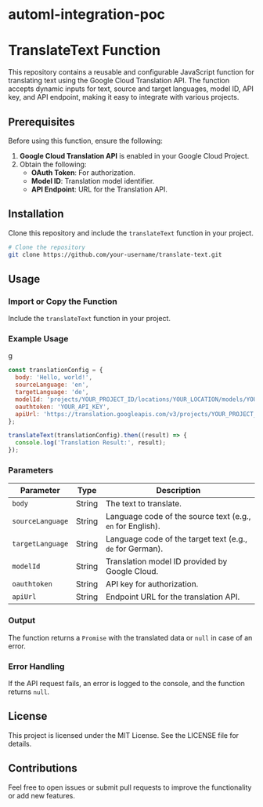 # automl-integration-poc
# TranslateText Function

This repository contains a reusable and configurable JavaScript function for translating text using the Google Cloud Translation API. The function accepts dynamic inputs for text, source and target languages, model ID, API key, and API endpoint, making it easy to integrate with various projects.

## Prerequisites

Before using this function, ensure the following:

1. **Google Cloud Translation API** is enabled in your Google Cloud Project.
2. Obtain the following:
   - **OAuth Token**: For authorization.
   - **Model ID**: Translation model identifier.
   - **API Endpoint**: URL for the Translation API.

## Installation

Clone this repository and include the `translateText` function in your project.

```bash
# Clone the repository
git clone https://github.com/your-username/translate-text.git
```

## Usage

### Import or Copy the Function

Include the `translateText` function in your project.

### Example Usage
g
```javascript
const translationConfig = {
  body: 'Hello, world!',
  sourceLanguage: 'en',
  targetLanguage: 'de',
  modelId: 'projects/YOUR_PROJECT_ID/locations/YOUR_LOCATION/models/YOUR_MODEL_ID',
  oauthtoken: 'YOUR_API_KEY',
  apiUrl: 'https://translation.googleapis.com/v3/projects/YOUR_PROJECT_ID/locations/YOUR_LOCATION:translateText',
};

translateText(translationConfig).then((result) => {
  console.log('Translation Result:', result);
});
```

### Parameters

| Parameter         | Type   | Description                                                   |
|-------------------|--------|---------------------------------------------------------------|
| `body`            | String | The text to translate.                                        |
| `sourceLanguage`  | String | Language code of the source text (e.g., `en` for English).    |
| `targetLanguage`  | String | Language code of the target text (e.g., `de` for German).     |
| `modelId`         | String | Translation model ID provided by Google Cloud.               |
| `oauthtoken`      | String | API key for authorization.                                   |
| `apiUrl`          | String | Endpoint URL for the translation API.                        |

### Output

The function returns a `Promise` with the translated data or `null` in case of an error.

### Error Handling

If the API request fails, an error is logged to the console, and the function returns `null`.

## License

This project is licensed under the MIT License. See the LICENSE file for details.

## Contributions

Feel free to open issues or submit pull requests to improve the functionality or add new features.

